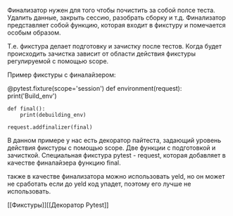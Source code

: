 Финализатор нужен для того чтобы почистить за собой полсе теста. Удалить данные, закрыть сессию, разобрать сборку и т.д.
 Финализатор представляет собой функцию, которая входит в фикстуру и помечается особым образом.
 
 Т.е. фикстура делает подготовку и зачистку после тестов. Когда будет происходить зачистка зависит от области действия фикстуры регулируемой с помощью scope.
 
 Пример фикстуры с финалайзером:
 
 @pytest.fixture(scope='session')
 def environment(request):
 	print('Build_env')
	
	def final():
		print(debuilding_env)
	
	request.addfinalizer(final)
	
В данном примере у нас есть декоратор пайтеста, задающий уровень действия фикстуры с помощью scope.
Две функции с подготовкой и зачисткой.
Специальная фикстура pytest - request, которая добавляет в качестве финалайзера функцию final.

также в качестве финализатора можно использовать yeld, но он может не сработать если до yeld код упадет, поэтому его лучше не использовать.

[[Фикстуры]][[Декоратор Pytest]]